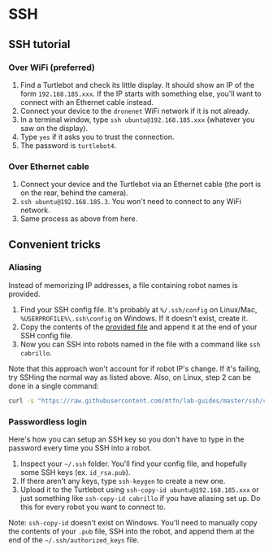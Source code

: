 # SSH

## SSH tutorial
### Over WiFi (preferred)

1) Find a Turtlebot and check its little display. It should show an IP of the form `192.168.185.xxx`. If the IP starts with something else, you'll want to connect with an Ethernet cable instead.
2) Connect your device to the `dronenet` WiFi network if it is not already.
3) In a terminal window, type `ssh ubuntu@192.168.185.xxx` (whatever you saw on the display).
4) Type `yes` if it asks you to trust the connection.
5) The password is `turtlebot4`.

### Over Ethernet cable
1) Connect your device and the Turtlebot via an Ethernet cable (the port is on the rear, behind the camera).
2) `ssh ubuntu@192.168.185.3`. You won't need to connect to any WiFi network.
3) Same process as above from here.

## Convenient tricks
### Aliasing
Instead of memorizing IP addresses, a file containing robot names is provided.
1) Find your SSH config file. It's probably at `%/.ssh/config` on Linux/Mac, `%USERPROFILE%\.ssh\config` on Windows. If it doesn't exist, create it.
2) Copy the contents of the [provided file](./config) and append it at the end of your SSH config file.
3) Now you can SSH into robots named in the file with a command like `ssh cabrillo`.

Note that this approach won't account for if robot IP's change. If it's failing, try SSHing the normal way as listed above.
Also, on Linux, step 2 can be done in a single command:
```sh
curl -s "https://raw.githubusercontent.com/mtfn/lab-guides/master/ssh/config" >> ~/.ssh/config
```

### Passwordless login
Here's how you can setup an SSH key so you don't have to type in the password every time you SSH into a robot.
1) Inspect your `~/.ssh` folder. You'll find your config file, and hopefully some SSH keys (ex. `id_rsa.pub`).
2) If there aren't any keys, type `ssh-keygen` to create a new one.
3) Upload it to the Turtlebot using `ssh-copy-id ubuntu@192.168.185.xxx` or just something like `ssh-copy-id cabrillo` if you have aliasing set up. Do this for every robot you want to connect to.

Note: `ssh-copy-id` doesn't exist on Windows. You'll need to manually copy the contents of your `.pub` file, SSH into the robot, and append them at the end of the `~/.ssh/authorized_keys` file.
